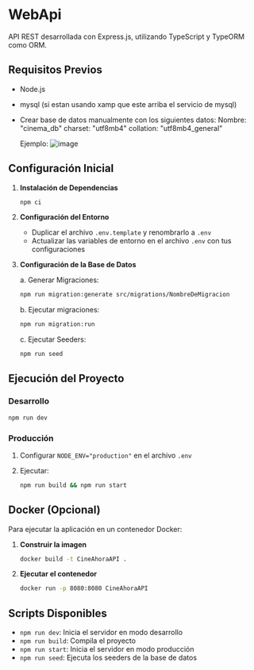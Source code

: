 # WebApi

API REST desarrollada con Express.js, utilizando TypeScript y TypeORM como ORM.

## Requisitos Previos

- Node.js
- mysql (si estan usando xamp que este arriba el servicio de mysql)
- Crear base de datos manualmente con los siguientes datos:
  Nombre: "cinema_db"
  charset: "utf8mb4"
  collation: "utf8mb4_general"

  Ejemplo:
 ![image](https://github.com/user-attachments/assets/f51bab7c-e576-46a3-b971-6ff206a746d8)


## Configuración Inicial

1. **Instalación de Dependencias**

   ```bash
   npm ci
   ```

2. **Configuración del Entorno**
   - Duplicar el archivo `.env.template` y renombrarlo a `.env`
   - Actualizar las variables de entorno en el archivo `.env` con tus configuraciones

3. **Configuración de la Base de Datos**

   a. Generar Migraciones:

   ```bash
   npm run migration:generate src/migrations/NombreDeMigracion

   ```

   b. Ejecutar migraciones:

   ```bash
   npm run migration:run
   ```

   c. Ejecutar Seeders:

   ```bash
   npm run seed
   ```

## Ejecución del Proyecto

### Desarrollo

```bash
npm run dev
```

### Producción

1. Configurar `NODE_ENV="production"` en el archivo `.env`
2. Ejecutar:

   ```bash
   npm run build && npm run start
   ```

## Docker (Opcional)

Para ejecutar la aplicación en un contenedor Docker:

1. **Construir la imagen**

   ```bash
   docker build -t CineAhoraAPI .
   ```

2. **Ejecutar el contenedor**

   ```bash
   docker run -p 8080:8080 CineAhoraAPI
   ```

## Scripts Disponibles

- `npm run dev`: Inicia el servidor en modo desarrollo
- `npm run build`: Compila el proyecto
- `npm run start`: Inicia el servidor en modo producción
- `npm run seed`: Ejecuta los seeders de la base de datos
